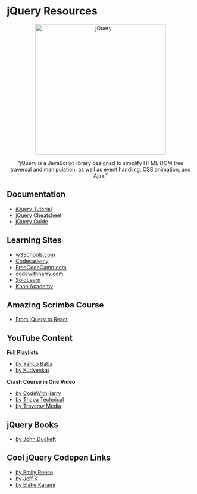 # jQuery Resources

<div align="center">
		<img width="350" src="https://www.foowebs.com/userfiles/blog-jquery.png" alt="jQuery">
	</div>
<div align="center">

“jQuery is a JavaScript library designed to simplify HTML DOM tree traversal and manipulation, as well as event handling, CSS animation, and Ajax.”

</div>

## Documentation
- [jQuery Tutorial](https://api.jquery.com/)
- [jQuery Cheatsheet](https://oscarotero.com/jquery/)
- [jQuery Guide](https://www.tutorialrepublic.com/jquery-tutorial/)

## Learning Sites
- [w3Schools.com](https://www.w3schools.com/jquery/)
- [Codecademy](https://www.w3schools.com/jquery/)
- [FreeCodeCamp.com](https://www.freecodecamp.org/news/tag/jquery/)
- [codewithharry.com](https://codewithharry.com/videos/learn-jquery-in-one-video-in-hindi)
- [SoloLearn](https://www.sololearn.com/learning/1082)
- [Khan Academy](https://www.khanacademy.org/computing/computer-programming/html-js-jquery)

## Amazing Scrimba Course
- [From jQuery to React](https://scrimba.com/learn/jqueryreact)

## YouTube Content

**Full Playlists**
- [by Yahoo Baba](https://youtube.com/playlist?list=PL0b6OzIxLPbzSyiC0PFaqeabe1aGhfrbW)
- [by Kudvenkat](https://www.youtube.com/playlist?list=PL6n9fhu94yhVDV697uvHpavA3K_eWGQap)

**Crash Course in One Video**
- [by CodeWithHarry](https://youtu.be/YFlx1C8XwR0)
- [by Thapa Technical](https://youtu.be/PNvyPEQ0y-I)
- [by Traversy Media](https://youtu.be/3nrLc_JOF7k)

## jQuery Books
- [by John Duckett](https://www.amazon.in/JavaScript-JQuery-Interactive-Front-End-Development/dp/1118531647)

## Cool jQuery Codepen Links
- [by Emily Reese](https://codepen.io/eclairereese/pen/qZxvPz) 
- [by Jeff K](https://codepen.io/jkies00/pen/oNzYNLr) 
- [by Elahe Karami](https://codepen.io/elahekarami/pen/GRjjZzJ)
